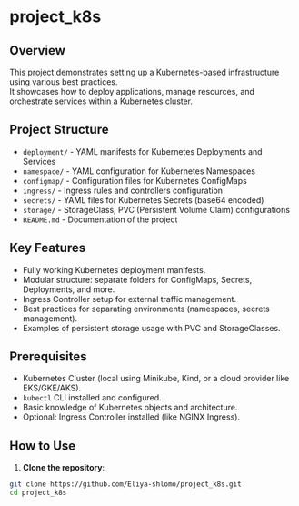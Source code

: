 # project_k8s

## Overview
This project demonstrates setting up a Kubernetes-based infrastructure using various best practices.  
It showcases how to deploy applications, manage resources, and orchestrate services within a Kubernetes cluster.

## Project Structure
- `deployment/` - YAML manifests for Kubernetes Deployments and Services
- `namespace/` - YAML configuration for Kubernetes Namespaces
- `configmap/` - Configuration files for Kubernetes ConfigMaps
- `ingress/` - Ingress rules and controllers configuration
- `secrets/` - YAML files for Kubernetes Secrets (base64 encoded)
- `storage/` - StorageClass, PVC (Persistent Volume Claim) configurations
- `README.md` - Documentation of the project

## Key Features
- Fully working Kubernetes deployment manifests.
- Modular structure: separate folders for ConfigMaps, Secrets, Deployments, and more.
- Ingress Controller setup for external traffic management.
- Best practices for separating environments (namespaces, secrets management).
- Examples of persistent storage usage with PVC and StorageClasses.

## Prerequisites
- Kubernetes Cluster (local using Minikube, Kind, or a cloud provider like EKS/GKE/AKS).
- `kubectl` CLI installed and configured.
- Basic knowledge of Kubernetes objects and architecture.
- Optional: Ingress Controller installed (like NGINX Ingress).

## How to Use

1. **Clone the repository**:

```bash
git clone https://github.com/Eliya-shlomo/project_k8s.git
cd project_k8s
